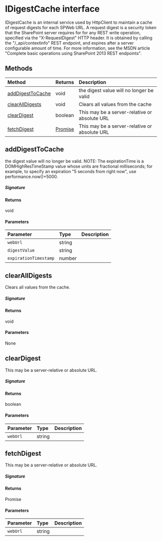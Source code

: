 # IDigestCache interface





IDigestCache is an internal service used by HttpClient to maintain a cache of request digests 
for each SPWeb URL. A request digest is a security token that the SharePoint server requires for 
for any REST write operation, specified via the "X-RequestDigest" HTTP header. It is obtained 
by calling the "/_api/contextinfo" REST endpoint, and expires after a server configurable amount 
of time. For more information, see the MSDN article 
"Complete basic operations using SharePoint 2013 REST endpoints".







## Methods

| Method	   |  Returns	| Description|
|:-------------|:-------|:-----------|
|[addDigestToCache](#adddigesttocache~78197)      | void | the digest value will no longer be valid |
|[clearAllDigests](#clearalldigests~26690)      | void | Clears all values from the cache |
|[clearDigest](#cleardigest~89157)      | boolean | This may be a server-relative or absolute URL |
|[fetchDigest](#fetchdigest~41182)      | [Promise<string>](Promise.md) | This may be a server-relative or absolute URL |



## addDigestToCache

the digest value will no longer be valid. 
NOTE: The expirationTime is a DOMHighResTimeStamp value whose units are 
fractional milliseconds; for example, to specify an expiration 
"5 seconds from right now", use performance.now()+5000.

##### Signature

#### Returns
void

#### Parameters


| Parameter	   | Type    | Description |
|:-------------|:---------------|:------------|
| `webUrl`    | string |  |
| `digestValue`    | string |  |
| `expirationTimestamp`    | number |  |


## clearAllDigests

Clears all values from the cache.

##### Signature

#### Returns
void

#### Parameters
None


## clearDigest

This may be a server-relative or absolute URL.

##### Signature

#### Returns
boolean

#### Parameters


| Parameter	   | Type    | Description |
|:-------------|:---------------|:------------|
| `webUrl`    | string |  |


## fetchDigest

This may be a server-relative or absolute URL.

##### Signature

#### Returns
Promise<string>

#### Parameters


| Parameter	   | Type    | Description |
|:-------------|:---------------|:------------|
| `webUrl`    | string |  |

